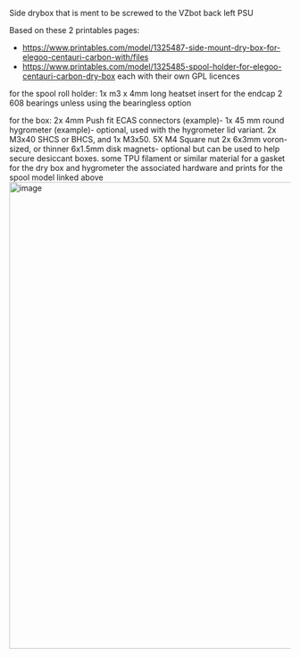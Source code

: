Side drybox that is ment to be screwed to the VZbot back left PSU

Based on these 2 printables pages:
- https://www.printables.com/model/1325487-side-mount-dry-box-for-elegoo-centauri-carbon-with/files
- https://www.printables.com/model/1325485-spool-holder-for-elegoo-centauri-carbon-dry-box
each with their own GPL licences

for the spool roll holder:
1x m3 x 4mm long heatset insert for the endcap
2 608 bearings unless using the bearingless option

for the box:
2x 4mm Push fit ECAS connectors (example)- 
1x 45 mm round hygrometer (example)- optional, used with the hygrometer lid variant.
2x M3x40 SHCS or BHCS, and 1x M3x50.
5X M4 Square nut
2x 6x3mm voron-sized, or thinner 6x1.5mm disk magnets- optional but can be used to help secure desiccant boxes.
some TPU filament or similar material for a gasket for the dry box and hygrometer
the associated hardware and prints for the spool model linked above
<img width="769" height="834" alt="image" src="https://github.com/user-attachments/assets/246fd2a7-5d4c-47a0-a381-805ea630d26b" />

